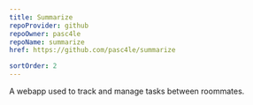 ```yaml
---
title: Summarize
repoProvider: github
repoOwner: pasc4le
repoName: summarize
href: https://github.com/pasc4le/summarize

sortOrder: 2
---
```


A webapp used to track and manage tasks between roommates.
